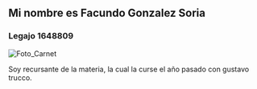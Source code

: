 ## Mi nombre es Facundo Gonzalez Soria
### Legajo 1648809
![Foto_Carnet](https://user-images.githubusercontent.com/62999099/113720990-86400b80-96c5-11eb-8f89-861050dc5f90.jpg)

Soy recursante de la materia, la cual la curse el año pasado con gustavo trucco.
